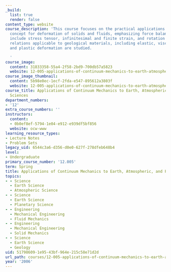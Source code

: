 ```yaml
---
_build:
  list: true
  render: false
content_type: website
course_description: 'This course focuses on the practical applications of the continuum
  concept for deformation of solids and fluids, emphasizing force balance. Topics
  include stress tensor, infinitesimal and finite strain, and rotation tensors. Constitutive
  relations applicable to geological materials, including elastic, viscous, brittle,
  and plastic deformation are studied.

  '
course_image:
  content: 31833358-55a4-2f58-2bd9-700db57a5823
  website: 12-005-applications-of-continuum-mechanics-to-earth-atmospheric-and-planetary-sciences-spring-2006
course_image_thumbnail:
  content: 5b98e0ec-1ecf-2fda-e547-895612a3803f
  website: 12-005-applications-of-continuum-mechanics-to-earth-atmospheric-and-planetary-sciences-spring-2006
course_title: Applications of Continuum Mechanics to Earth, Atmospheric, and Planetary
  Sciences
department_numbers:
- '12'
extra_course_numbers: ''
instructors:
  content:
  - 0b0ef8ef-5794-1e04-e912-e939df5bf856
  website: ocw-www
learning_resource_types:
- Lecture Notes
- Problem Sets
legacy_uid: 6544c3a6-d356-d0e0-627f-278dfeb648b4
level:
- Undergraduate
primary_course_number: '12.005'
term: Spring
title: Applications of Continuum Mechanics to Earth, Atmospheric, and Planetary Sciences
topics:
- - Science
  - Earth Science
  - Atmospheric Science
- - Science
  - Earth Science
  - Planetary Science
- - Engineering
  - Mechanical Engineering
  - Fluid Mechanics
- - Engineering
  - Mechanical Engineering
  - Solid Mechanics
- - Science
  - Earth Science
  - Geology
uid: 51798609-1e95-43bf-964e-215c58e71d2d
url_path: courses/12-005-applications-of-continuum-mechanics-to-earth-atmospheric-and-planetary-sciences-spring-2006
year: '2006'
---
```

